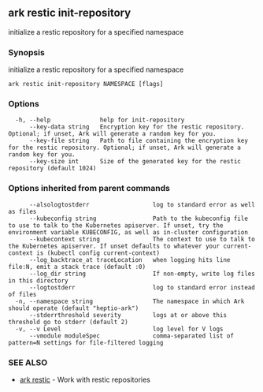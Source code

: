 ## ark restic init-repository

initialize a restic repository for a specified namespace

### Synopsis


initialize a restic repository for a specified namespace

```
ark restic init-repository NAMESPACE [flags]
```

### Options

```
  -h, --help              help for init-repository
      --key-data string   Encryption key for the restic repository. Optional; if unset, Ark will generate a random key for you.
      --key-file string   Path to file containing the encryption key for the restic repository. Optional; if unset, Ark will generate a random key for you.
      --key-size int      Size of the generated key for the restic repository (default 1024)
```

### Options inherited from parent commands

```
      --alsologtostderr                  log to standard error as well as files
      --kubeconfig string                Path to the kubeconfig file to use to talk to the Kubernetes apiserver. If unset, try the environment variable KUBECONFIG, as well as in-cluster configuration
      --kubecontext string               The context to use to talk to the Kubernetes apiserver. If unset defaults to whatever your current-context is (kubectl config current-context)
      --log_backtrace_at traceLocation   when logging hits line file:N, emit a stack trace (default :0)
      --log_dir string                   If non-empty, write log files in this directory
      --logtostderr                      log to standard error instead of files
  -n, --namespace string                 The namespace in which Ark should operate (default "heptio-ark")
      --stderrthreshold severity         logs at or above this threshold go to stderr (default 2)
  -v, --v Level                          log level for V logs
      --vmodule moduleSpec               comma-separated list of pattern=N settings for file-filtered logging
```

### SEE ALSO
* [ark restic](ark_restic.md)	 - Work with restic repositories

